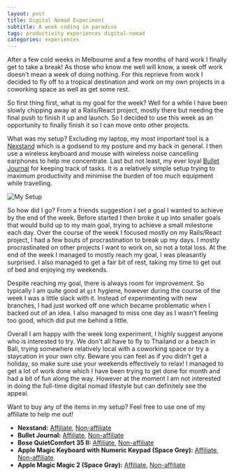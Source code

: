 ```yaml
---
layout: post
title: Digital Nomad Experiment
subtitle: A week coding in paradise
tags: productivity experiences digital-nomad
categories: experiences
---
```



After a few cold weeks in Melbourne and a few months of hard work I finally get to take a break! As those who know me well will know, a week off work doesn't mean a week of doing nothing. For this reprieve from work I decided to fly off to a tropical destination and work on my own projects in a coworking space as well as get some rest.


So first thing first, what is my goal for the week? Well for a while I have been slowly chipping away at a Rails/React project, mostly there but needing the final push to finish it up and launch. So I decided to use this week as an opportunity to finally finish it so I can move onto other projects.


What was my setup? Excluding my laptop, my most important tool is a [Nexstand](http://www.nexstand.com/) which is a godsend to my posture and my back in general. I then use a wireless keyboard and mouse with wireless noise cancelling earphones to help me concentrate. Last but not least, my ever loyal [Bullet Journal](https://bulletjournal.com/) for keeping track of tasks. It is a relatively simple setup trying to maximum productivity and minimise the burden of too much equipment while travelling.

![My Setup]({{site.baseurl}}/img/2019-06-22-digital-nomad-experiment/setup.jpeg)

So how did I go? From a friends suggestion I set a goal I wanted to achieve by the end of the week. Before started I then broke it up into smaller goals that would build up to my main goal, trying to achieve a small milestone each day. Over the course of the week I focused mostly on my Rails/React project, I had a few bouts of procrastination to break up my days. I mostly procrastinated on other projects I want to work on, so not a total loss. At the end of the week I managed to mostly reach my goal, I was pleasantly surprised. I also managed to get a fair bit of rest, taking my time to get out of bed and enjoying my weekends.


Despite reaching my goal, there is always room for improvement. So typically I am quite good at `git` hygiene, however during the course of the week I was a little slack with it. Instead of experimenting with new branches, I had just worked off one which became problematic when I backed out of an idea. I also managed to miss one day as I wasn't feeling too good, which did put me behind a little.


Overall I am happy with the week long experiment, I highly suggest anyone who is interested to try. We don't all have to fly to Thailand or a beach in Bali, trying somewhere relatively local with a coworking space or try a staycation in your own city. Beware you can feel as if you didn't get a holiday, so make sure use your weekends effectively to relax! I managed to get a lot of work done which I have been trying to get done for month and had a bit of fun along the way. However at the moment I am not interested in doing the full-time digital nomad lifestyle but can definitely see the appeal.

Want to buy any of the items in my setup? Feel free to use one of my affiliate to help me out!
- **Nexstand:** [Affiliate](https://www.amazon.com/gp/product/B01HHYQBB8/ref=as_li_tl?ie=UTF8&tag=dormeoes-20&camp=1789&creative=9325&linkCode=as2&creativeASIN=B01HHYQBB8&linkId=6f462989306ad02d660105bb0536e1ad), [Non-affiliate](https://www.amazon.com/gp/product/B01HHYQBB8)
- **Bullet Journal:** [Affiliate](
https://www.amazon.com/gp/product/B016WKV8UC/ref=as_li_tl?ie=UTF8&camp=1789&creative=9325&creativeASIN=B016WKV8UC&linkCode=as2&tag=dormeoes-20&linkId=8654cd90b71f5ab960bce8cb21b4259f), [Non-affiliate](https://www.amazon.com/Bullet-Journal-Notebook-Black-346703/dp/B016WKV8UC)
- **Bose QuietComfort 35 II:** [Affiliate](https://www.amazon.com/gp/product/B0756CYWWD/ref=as_li_tl?ie=UTF8&tag=dormeoes-20&camp=1789&creative=9325&linkCode=as2&creativeASIN=B0756CYWWD&linkId=708a9addfbf21404387af4f61d872a55), [Non-affiliate](https://www.amazon.com/gp/product/B0756CYWWD)
- **Apple Magic Keyboard with Numeric Keypad (Space Grey):** [Affiliate](https://www.amazon.com/gp/product/B07BR9ZBZ5/ref=as_li_tl?ie=UTF8&tag=dormeoes-20&camp=1789&creative=9325&linkCode=as2&creativeASIN=B07BR9ZBZ5&linkId=43488f6c2f5b0a72c859175a5e9d5194), [Non-affiliate](https://www.amazon.com/gp/product/B07BR9ZBZ5)
- **Apple Magic Magic 2 (Space Gray):** [Affiliate](https://www.amazon.com/gp/product/B07BR94PPD/ref=as_li_tl?ie=UTF8&tag=dormeoes-20&camp=1789&creative=9325&linkCode=as2&creativeASIN=B07BR94PPD&linkId=2e817142dcc564bae2f848c6cef68783), [Non-affiliate](https://www.amazon.com/gp/product/B07BR94PPD)
